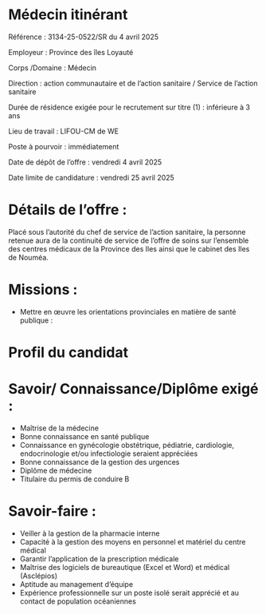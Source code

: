 # Médecin itinérant

Référence : 3134-25-0522/SR du 4 avril 2025

Employeur : Province des îles Loyauté

Corps /Domaine : Médecin

Direction : action communautaire et de l’action sanitaire / Service de l’action sanitaire

Durée de résidence exigée pour le recrutement sur titre (1) : inférieure à 3 ans

Lieu de travail : LIFOU-CM de WE

Poste à pourvoir : immédiatement

Date de dépôt de l’offre : vendredi 4 avril 2025

Date limite de candidature : vendredi 25 avril 2025

# Détails de l’offre :

Placé sous l’autorité du chef de service de l’action sanitaire, la personne retenue aura de la continuité de service de l’offre de soins sur l’ensemble des centres médicaux de la Province des Iles ainsi que le cabinet des Iles de Nouméa.

# Missions :

- Mettre en œuvre les orientations provinciales en matière de santé publique :

# Profil du candidat

# Savoir/ Connaissance/Diplôme exigé :

- Maîtrise de la médecine
- Bonne connaissance en santé publique
- Connaissance en gynécologie obstétrique, pédiatrie, cardiologie, endocrinologie et/ou infectiologie seraient appréciées
- Bonne connaissance de la gestion des urgences
- Diplôme de médecine
- Titulaire du permis de conduire B

# Savoir-faire :

- Veiller à la gestion de la pharmacie interne
- Capacité à la gestion des moyens en personnel et matériel du centre médical
- Garantir l’application de la prescription médicale
- Maîtrise des logiciels de bureautique (Excel et Word) et médical (Asclépios)
- Aptitude au management d’équipe
- Expérience professionnelle sur un poste isolé serait apprécié et au contact de population océaniennes